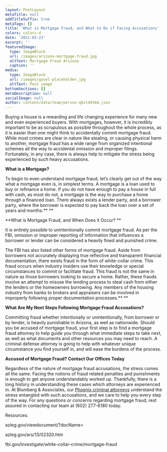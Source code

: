 ```yaml
---
layout: PostLayout
metaTitle: null
addTitleSuffix: true
metaTags: []
title: 'What is Mortgage Fraud, and What to Do if Facing Accusations'
colors: colors-d
date: '2021-03-23'
excerpt: ''
featuredImage:
  type: ImageBlock
  url: /images/arizona-mortgage-fraud.jpg
  altText: Mortgage Fraud Arizona
  caption: ''
media:
  type: ImageBlock
  url: /images/gavel-placeholder.jpg
  altText: Post image
bottomSections: []
metaDescription: null
socialImage: null
author: content/data/team/person-qkxt493m4.json
---
```


Buying a house is a rewarding and life changing experience for many new and even experienced buyers. With mortgages, however, it is incredibly important to be as scrupulous as possible throughout the whole process, as it is easier than one might think to accidentally commit mortgage fraud. While most crimes are clear in nature like stealing, or causing physical harm to another, mortgage fraud has a wide range from organized intentional schemes all the way to accidental omission and improper filings. Fortunately, in any case, there is always help to mitigate the stress being experienced by such heavy accusations.

**What is a Mortgage?**

To begin to even understand mortgage fraud, let’s clearly get out of the way what a mortgage even is, in simplest terms. A mortgage is a loan used to buy or refinance a home. If you do not have enough to pay a house in full with cash, as most do not, a mortgage is the way to purchase a home through a financed loan. There always exists a lender party, and a borrower party, where the borrower is expected to pay back the loan over a set of years and months.\*\* \*\*

**What is Mortgage Fraud, and When Does it Occur? **

It is entirely possible to unintentionally commit mortgage fraud. As per the FBI, omission or improper reporting of information that influences a borrower or lender can be considered a heavily fined and punished crime.

The FBI has also listed other forms of mortgage fraud. Aside from borrowers not accurately displaying true reflective and transparent financial documentation, there exists fraud in the form of white-collar crime. This fraud occurs when industry insiders use their knowledge or special circumstances to commit or facilitate fraud. This fraud is not the same in nature as those borrowers looking to secure a home. Rather, these frauds involve an attempt to misuse the lending process to steal cash from either the lenders or the homeowners borrowing. Any members of the housing industry from banks to brokers and appraisers can be involved in improperly following proper documentation processes.\*\* \*\*

**What Are My Next Steps Following Mortgage Fraud Accusations?**

Committing fraud whether intentionally or unintentionally, from borrower or by lender, is heavily punishable in Arizona, as well as nationwide. Should you be accused of mortgage fraud, your first step is to find a mortgage fraud attorney to help guide you through what immediate steps to take next, as well as what documents and other resources you may need to reach. A criminal defense attorney is going to help with whatever unique circumstance you find yourself in, and will ease the burdens of the process.

**Accused of Mortgage Fraud? Contact Our Offices Today**

Regardless of the nature of mortgage fraud accusations, the stress comes all the same. Facing the notions of fraud related penalties and punishments is enough to get anyone understandably worked up. Thankfully, there is a long history in understanding these cases which attorneys are experienced in. At Blumberg & Associates, our [Phoenix criminal attorneys](https://www.azblumberglaw.com/phoenix-criminal-attorney/) understand the stress entangled with such accusations, and we care to help you every step of the way. For any questions or concerns regarding mortgage fraud, rest assured in contacting our team at (602) 277-6180 today.

Resources:

azleg.gov/viewdocument/?docName=

azleg.gov/ars/13/02320.htm

fbi.gov/investigate/white-collar-crime/mortgage-fraud
